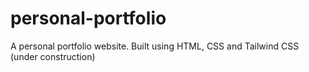 # personal-portfolio
A personal portfolio website. Built using HTML, CSS and Tailwind CSS (under construction) 
